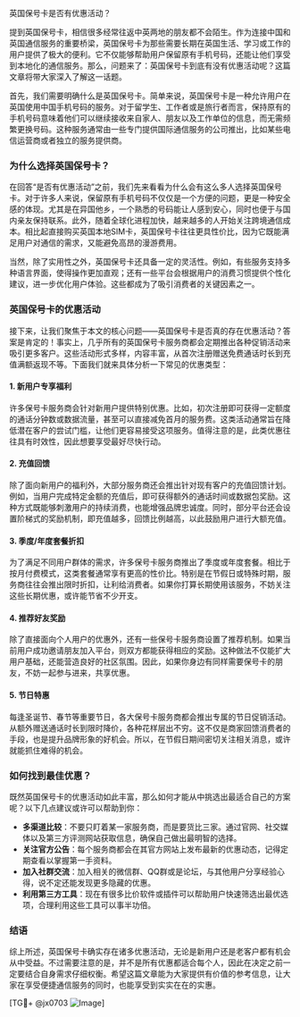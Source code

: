 英国保号卡是否有优惠活动？

提到英国保号卡，相信很多经常往返中英两地的朋友都不会陌生。作为连接中国和英国通信服务的重要桥梁，英国保号卡为那些需要长期在英国生活、学习或工作的用户提供了极大的便利。它不仅能够帮助用户保留原有手机号码，还能让他们享受到本地化的通信服务。那么，问题来了：英国保号卡到底有没有优惠活动呢？这篇文章将带大家深入了解这一话题。

首先，我们需要明确什么是英国保号卡。简单来说，英国保号卡是一种允许用户在英国使用中国手机号码的服务。对于留学生、工作者或是旅行者而言，保持原有的手机号码意味着他们可以继续接收来自家人、朋友以及工作单位的信息，而无需频繁更换号码。这种服务通常由一些专门提供国际通信服务的公司推出，比如某些电信运营商或者独立的服务提供商。

### 为什么选择英国保号卡？

在回答“是否有优惠活动”之前，我们先来看看为什么会有这么多人选择英国保号卡。对于许多人来说，保留原有手机号码不仅仅是一个方便的问题，更是一种安全感的体现。尤其是在异国他乡，一个熟悉的号码能让人感到安心，同时也便于与国内亲友保持联系。此外，随着全球化进程加快，越来越多的人开始关注跨境通信成本。相比起直接购买英国本地SIM卡，英国保号卡往往更具性价比，因为它既能满足用户对通信的需求，又能避免高昂的漫游费用。

当然，除了实用性之外，英国保号卡还具备一定的灵活性。例如，有些服务支持多种语言界面，使得操作更加直观；还有一些平台会根据用户的消费习惯提供个性化建议，进一步优化用户体验。这些都成为了吸引消费者的关键因素之一。

### 英国保号卡的优惠活动

接下来，让我们聚焦于本文的核心问题——英国保号卡是否真的存在优惠活动？答案是肯定的！事实上，几乎所有的英国保号卡服务商都会定期推出各种促销活动来吸引更多客户。这些活动形式多样，内容丰富，从首次注册赠送免费通话时长到充值满额返现不等。下面我们就来具体分析一下常见的优惠类型：

#### 1. 新用户专享福利
许多保号卡服务商会针对新用户提供特别优惠。比如，初次注册即可获得一定额度的通话分钟数或数据流量，甚至可以直接减免首月的服务费。这类活动通常旨在降低潜在客户的尝试门槛，让他们更容易接受这项服务。值得注意的是，此类优惠往往具有时效性，因此想要享受最好尽快行动。

#### 2. 充值回馈
除了面向新用户的福利外，大部分服务商还会推出针对现有客户的充值回馈计划。例如，当用户完成特定金额的充值后，即可获得额外的通话时间或数据包奖励。这种方式既能够刺激用户的持续消费，也能增强品牌忠诚度。同时，部分平台还会设置阶梯式的奖励机制，即充值越多，回馈比例越高，以此鼓励用户进行大额充值。

#### 3. 季度/年度套餐折扣
为了满足不同用户群体的需求，许多保号卡服务商推出了季度或年度套餐。相比于按月付费模式，这类套餐通常享有更高的性价比。特别是在节假日或特殊时期，服务商往往会推出限时折扣，让利给消费者。如果你打算长期使用该服务，不妨关注这些长期优惠，或许能节省不少开支。

#### 4. 推荐好友奖励
除了直接面向个人用户的优惠外，还有一些保号卡服务商设置了推荐机制。如果当前用户成功邀请朋友加入平台，则双方都能获得相应的奖励。这种做法不仅能扩大用户基础，还能营造良好的社区氛围。因此，如果你身边有同样需要保号卡的朋友，不妨一起参与进来，共享优惠。

#### 5. 节日特惠
每逢圣诞节、春节等重要节日，各大保号卡服务商都会推出专属的节日促销活动。从额外赠送通话时长到限时降价，各种花样层出不穷。这不仅是商家回馈消费者的手段，也是提升品牌形象的好机会。所以，在节假日期间密切关注相关消息，或许就能抓住难得的机会。

### 如何找到最佳优惠？

既然英国保号卡的优惠活动如此丰富，那么如何才能从中挑选出最适合自己的方案呢？以下几点建议或许可以帮助到你：

- **多渠道比较**：不要只盯着某一家服务商，而是要货比三家。通过官网、社交媒体以及第三方评测网站获取信息，确保自己做出最明智的选择。
- **关注官方公告**：每个服务商都会在其官方网站上发布最新的优惠动态，记得定期查看以掌握第一手资料。
- **加入社群交流**：加入相关的微信群、QQ群或是论坛，与其他用户分享经验心得，说不定还能发现更多隐藏的优惠。
- **利用第三方工具**：现在有很多比价软件或插件可以帮助用户快速筛选出最优选项，合理利用这些工具可以事半功倍。

### 结语

综上所述，英国保号卡确实存在诸多优惠活动，无论是新用户还是老客户都有机会从中受益。不过需要注意的是，并不是所有优惠都适合每个人，因此在决定之前一定要结合自身需求仔细权衡。希望这篇文章能为大家提供有价值的参考信息，让大家在享受便捷通信服务的同时，也能享受到实实在在的实惠。

[TG💪+ @jx0703 ![Image](https://github.com/user-attachments/assets/dbca1d08-cadb-493c-b0ec-ad6f7a83f270)]